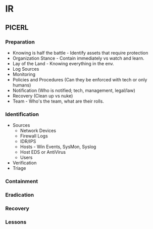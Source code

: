 # IR

## PICERL

### Preparation

- Knowing is half the battle - Identify assets that require protection
- Organization Stance - Contain immediately vs watch and learn.
- Lay of the Land - Knowing everything in the env.
- Log Sources
- Monitoring
- Policies and Procedures (Can they be enforced with tech or only humans)
- Notification (Who is notified; tech, management, legal/law)
- Recovery (Clean up vs nuke)
- Team - Who's the team, what are their rolls.

### Identification

- Sources
  - Network Devices
  - Firewall Logs
  - IDR/IPS
  - Hosts - Win Events, SysMon, Syslog
  - Host EDS or AntiVirus
  - Users
- Verification
- Triage

### Containment

### Eradication

### Recovery

### Lessons

